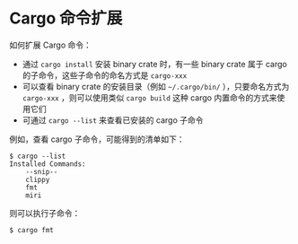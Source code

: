 # Cargo 命令扩展

如何扩展 Cargo 命令：

- 通过 `cargo install` 安装 binary crate 时，有一些 binary crate 属于 cargo 的子命令，这些子命令的命名方式是 `cargo-xxx`
- 可以查看 binary crate 的安装目录（例如 `~/.cargo/bin/` ），只要命名方式为 `cargo-xxx` ，则可以使用类似 `cargo build` 这种 cargo 内置命令的方式来使用它们
- 可通过 `cargo --list` 来查看已安装的 cargo 子命令



例如，查看 cargo 子命令，可能得到的清单如下：

```shell
$ cargo --list
Installed Commands:
	--snip--
	clippy
	fmt
	miri
```

则可以执行子命令：

```shell
$ cargo fmt
```

